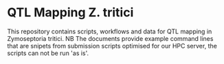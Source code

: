 # QTL Mapping Z. tritici

This repository contains scripts, workflows and data for QTL mapping in Zymoseptoria tritici. 
NB The documents provide example command lines that are snipets from submission scripts optimised for our HPC server, the scripts can not be run 'as is'.
